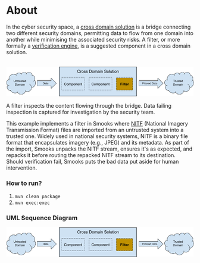 About
=====

In the cyber security space, a [cross domain solution](https://www.cyber.gov.au/acsc/view-all-content/publications/fundamentals-cross-domain-solutions) is a bridge connecting two different security domains, permitting data to flow from one domain into another while minimising the associated security risks. A filter, or more formally a [verification engine](https://www.ncsc.gov.uk/collection/cross-domain-solutions/using-the-principles/content-based-attack-protection), is a suggested component in a cross domain solution.

<br/>
<img src="docs/images/cross-domain-solution-diagram.png" alt="Cross Domain Solution"/>
<br/>

A filter inspects the content flowing through the bridge. Data failing inspection is captured for investigation by the security team. 

This example implements a filter in Smooks where [NITF](https://en.wikipedia.org/wiki/National_Imagery_Transmission_Format) (National Imagery Transmission Format) files are imported from an untrusted system into a trusted one. Widely used in national security systems, NITF is a binary file format that encapsulates imagery (e.g., JPEG) and its metadata. As part of the import, Smooks unpacks the NITF stream, ensures it's as expected, and repacks it before routing the repacked NITF stream to its destination. Should verification fail, Smooks puts the bad data put aside for human intervention.

### How to run?

1. `mvn clean package`
2. `mvn exec:exec`

### UML Sequence Diagram

![UML sequence diagram](docs/images/cross-domain-solution.png)
